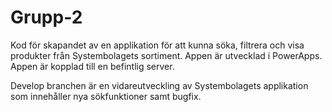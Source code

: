# Grupp-2

Kod för skapandet av en applikation för att kunna söka, filtrera och visa produkter från Systembolagets sortiment. Appen är utvecklad i PowerApps. 
Appen är kopplad till en befintlig server. 

Develop branchen är en vidareutveckling av Systembolagets applikation som innehåller nya sökfunktioner samt bugfix. 
